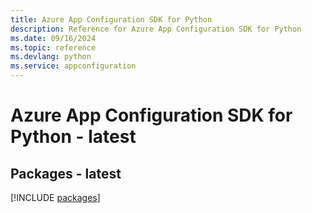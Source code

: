 ```yaml
---
title: Azure App Configuration SDK for Python
description: Reference for Azure App Configuration SDK for Python
ms.date: 09/16/2024
ms.topic: reference
ms.devlang: python
ms.service: appconfiguration
---
```

# Azure App Configuration SDK for Python - latest
## Packages - latest
[!INCLUDE [packages](app-configuration-index.md)]
